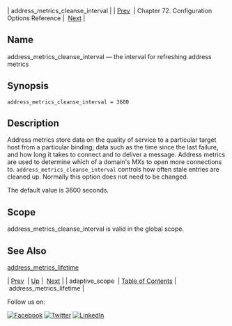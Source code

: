 | address_metrics_cleanse_interval |
| [Prev](conf.ref.adaptive_scope.php)  | Chapter 72. Configuration Options Reference |  [Next](conf.ref.address_metrics_lifetime.php) |

<a name="conf.ref.address_metrics_cleanse_interval"></a>
## Name

address_metrics_cleanse_interval — the interval for refreshing address metrics

## Synopsis

`address_metrics_cleanse_interval = 3600`

<a name="idp23429680"></a>
## Description

Address metrics store data on the quality of service to a particular target host from a particular binding; data such as the time since the last failure, and how long it takes to connect and to deliver a message. Address metrics are used to determine which of a domain's MXs to open more connections to. `address_metrics_cleanse_interval` controls how often stale entries are cleaned up. Normally this option does not need to be changed.

The default value is 3600 seconds.

<a name="idp23432768"></a>
## Scope

address_metrics_cleanse_interval is valid in the global scope.

<a name="idp23434528"></a>
## See Also

[address_metrics_lifetime](conf.ref.address_metrics_lifetime.php "address_metrics_lifetime")

| [Prev](conf.ref.adaptive_scope.php)  | [Up](config.options.ref.php) |  [Next](conf.ref.address_metrics_lifetime.php) |
| adaptive_scope  | [Table of Contents](index.php) |  address_metrics_lifetime |

Follow us on:

[![Facebook](https://support.messagesystems.com/images/icon-facebook.png)](http://www.facebook.com/messagesystems) [![Twitter](https://support.messagesystems.com/images/icon-twitter.png)](http://twitter.com/#!/MessageSystems) [![LinkedIn](https://support.messagesystems.com/images/icon-linkedin.png)](http://www.linkedin.com/company/message-systems)